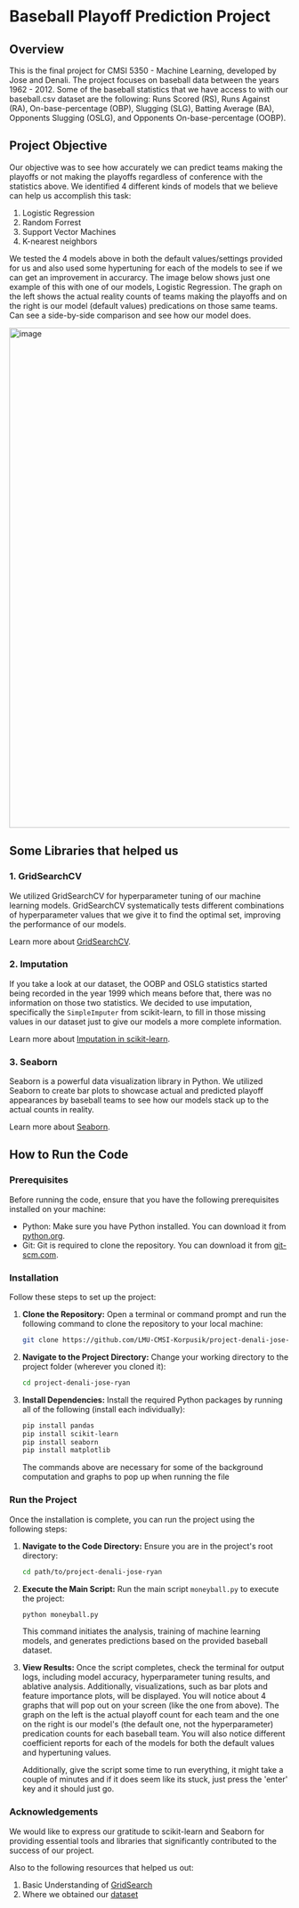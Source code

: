 # Baseball Playoff Prediction Project

## Overview

This is the final project for CMSI 5350 - Machine Learning, developed by Jose and Denali. The project focuses on baseball data between the years 1962 - 2012. Some of the baseball statistics that we have access to with our baseball.csv dataset are the following: Runs Scored (RS), Runs Against (RA), On-base-percentage (OBP), Slugging (SLG), Batting Average (BA), Opponents Slugging (OSLG), and Opponents On-base-percentage (OOBP).

## Project Objective

Our objective was to see how accurately we can predict teams making the playoffs or not making the playoffs regardless of conference with the statistics above. We identified 4 different kinds of models that we believe can help us accomplish this task:

1) Logistic Regression
2) Random Forrest 
3) Support Vector Machines
4) K-nearest neighbors 

We tested the 4 models above in both the default values/settings provided for us and also used some hypertuning for each of the models to see if we can get an improvement in accurarcy. The image below shows just one example of this with one of our models, Logistic Regression. The graph on the left shows the actual reality counts of teams making the playoffs and on the right is our model (default values) predications on those same teams. Can see a side-by-side comparison and see how our model does. 

<img width="899" alt="image" src="https://github.com/jf2024/Predicting-MLB-Playoff-Teams/assets/65199388/b9c0f2ab-f4fe-49ad-8b3a-86f3f60df9be">


## Some Libraries that helped us

### 1. GridSearchCV

We utilized GridSearchCV for hyperparameter tuning of our machine learning models. GridSearchCV systematically tests different combinations of hyperparameter values that we give it to find the optimal set, improving the performance of our models.

Learn more about [GridSearchCV](https://scikit-learn.org/stable/modules/generated/sklearn.model_selection.GridSearchCV.html).

### 2. Imputation

If you take a look at our dataset, the OOBP and OSLG statistics started being recorded in the year 1999 which means before that, there was no information on those two statistics. We decided to use imputation, specifically the `SimpleImputer` from scikit-learn, to fill in those missing values in our dataset just to give our models a more complete information.

Learn more about [Imputation in scikit-learn](https://scikit-learn.org/stable/modules/impute.html).

### 3. Seaborn

Seaborn is a powerful data visualization library in Python. We utilized Seaborn to create bar plots to showcase actual and predicted playoff appearances by baseball teams to see how our models stack up to the actual counts in reality.

Learn more about [Seaborn](https://seaborn.pydata.org/).

## How to Run the Code

### Prerequisites

Before running the code, ensure that you have the following prerequisites installed on your machine:

- Python: Make sure you have Python installed. You can download it from [python.org](https://www.python.org/downloads/).
- Git: Git is required to clone the repository. You can download it from [git-scm.com](https://git-scm.com/downloads).

### Installation

Follow these steps to set up the project:

1. **Clone the Repository:**
   Open a terminal or command prompt and run the following command to clone the repository to your local machine:

   ```bash
   git clone https://github.com/LMU-CMSI-Korpusik/project-denali-jose-ryan.git
   ```

2. **Navigate to the Project Directory:**
   Change your working directory to the project folder (wherever you cloned it):

   ```bash
   cd project-denali-jose-ryan
   ```

3. **Install Dependencies:**
   Install the required Python packages by running all of the following (install each individually):

   ```bash
   pip install pandas
   pip install scikit-learn
   pip install seaborn
   pip install matplotlib
   ```

   The commands above are necessary for some of the background computation and graphs to pop up when running the file

### Run the Project

Once the installation is complete, you can run the project using the following steps:

1. **Navigate to the Code Directory:**
   Ensure you are in the project's root directory:

   ```bash
   cd path/to/project-denali-jose-ryan
   ```

2. **Execute the Main Script:**
   Run the main script `moneyball.py` to execute the project:

   ```bash
   python moneyball.py
   ```

   This command initiates the analysis, training of machine learning models, and generates predictions based on the provided baseball dataset. 

3. **View Results:**
   Once the script completes, check the terminal for output logs, including model accuracy, hyperparameter tuning results, and ablative analysis. Additionally, visualizations, such as bar plots and feature importance plots, will be displayed. You will notice about 4 graphs that will pop out on your screen (like the one from above). The graph on the left is the actual playoff count for each team and the one on the right is our model's (the default one, not the hyperparameter) predication counts for each baseball team. You will also notice different coefficient reports for each of the models for both the default values and hypertuning values.

   Additionally, give the script some time to run everything, it might take a couple of minutes and if it does seem like its stuck, just press the 'enter' key and it should just go. 

### Acknowledgements

We would like to express our gratitude to scikit-learn and Seaborn for providing essential tools and libraries that significantly contributed to the success of our project.

Also to the following resources that helped us out: 

1. Basic Understanding of [GridSearch](https://www.linkedin.com/pulse/what-gridsearchcv-randomizedsearchcv-differences-between-cheruku/)
2. Where we obtained our [dataset](https://ocw.mit.edu/courses/15-071-the-analytics-edge-spring-2017/pages/logistic-regression/assignment-3/predicting-the-baseball-world-series-champion/)

